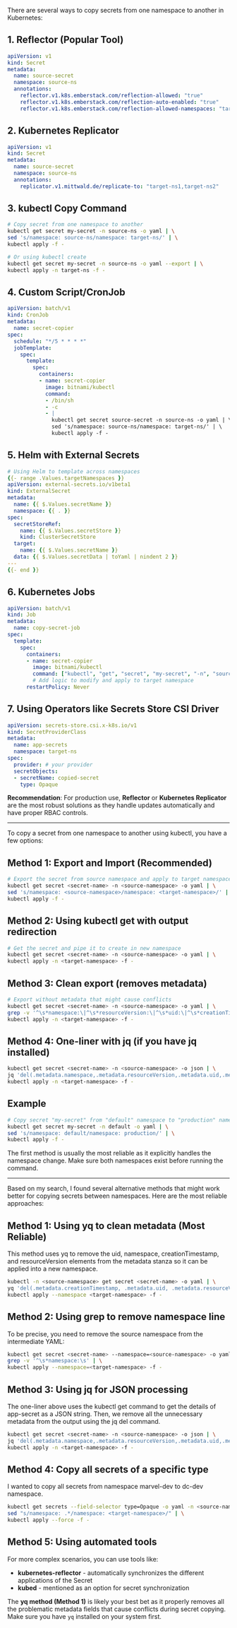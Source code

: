 There are several ways to copy secrets from one namespace to another in Kubernetes:

## 1. **Reflector** (Popular Tool)
```yaml
apiVersion: v1
kind: Secret
metadata:
  name: source-secret
  namespace: source-ns
  annotations:
    reflector.v1.k8s.emberstack.com/reflection-allowed: "true"
    reflector.v1.k8s.emberstack.com/reflection-auto-enabled: "true"
    reflector.v1.k8s.emberstack.com/reflection-allowed-namespaces: "target-ns1,target-ns2"
```

## 2. **Kubernetes Replicator**
```yaml
apiVersion: v1
kind: Secret
metadata:
  name: source-secret
  namespace: source-ns
  annotations:
    replicator.v1.mittwald.de/replicate-to: "target-ns1,target-ns2"
```

## 3. **kubectl Copy Command**
```bash
# Copy secret from one namespace to another
kubectl get secret my-secret -n source-ns -o yaml | \
sed 's/namespace: source-ns/namespace: target-ns/' | \
kubectl apply -f -

# Or using kubectl create
kubectl get secret my-secret -n source-ns -o yaml --export | \
kubectl apply -n target-ns -f -
```

## 4. **Custom Script/CronJob**
```yaml
apiVersion: batch/v1
kind: CronJob
metadata:
  name: secret-copier
spec:
  schedule: "*/5 * * * *"
  jobTemplate:
    spec:
      template:
        spec:
          containers:
          - name: secret-copier
            image: bitnami/kubectl
            command:
            - /bin/sh
            - -c
            - |
              kubectl get secret source-secret -n source-ns -o yaml | \
              sed 's/namespace: source-ns/namespace: target-ns/' | \
              kubectl apply -f -
```

## 5. **Helm with External Secrets**
```yaml
# Using Helm to template across namespaces
{{- range .Values.targetNamespaces }}
apiVersion: external-secrets.io/v1beta1
kind: ExternalSecret
metadata:
  name: {{ $.Values.secretName }}
  namespace: {{ . }}
spec:
  secretStoreRef:
    name: {{ $.Values.secretStore }}
    kind: ClusterSecretStore
  target:
    name: {{ $.Values.secretName }}
  data: {{ $.Values.secretData | toYaml | nindent 2 }}
---
{{- end }}
```

## 6. **Kubernetes Jobs**
```yaml
apiVersion: batch/v1
kind: Job
metadata:
  name: copy-secret-job
spec:
  template:
    spec:
      containers:
      - name: secret-copier
        image: bitnami/kubectl
        command: ["kubectl", "get", "secret", "my-secret", "-n", "source-ns", "-o", "yaml"]
        # Add logic to modify and apply to target namespace
      restartPolicy: Never
```

## 7. **Using Operators like Secrets Store CSI Driver**
```yaml
apiVersion: secrets-store.csi.x-k8s.io/v1
kind: SecretProviderClass
metadata:
  name: app-secrets
  namespace: target-ns
spec:
  provider: # your provider
  secretObjects:
  - secretName: copied-secret
    type: Opaque
```

**Recommendation**: For production use, **Reflector** or **Kubernetes Replicator** are the most robust solutions as they handle updates automatically and have proper RBAC controls.


---

To copy a secret from one namespace to another using kubectl, you have a few options:

## Method 1: Export and Import (Recommended)

```bash
# Export the secret from source namespace and apply to target namespace
kubectl get secret <secret-name> -n <source-namespace> -o yaml | \
sed 's/namespace: <source-namespace>/namespace: <target-namespace>/' | \
kubectl apply -f -
```

## Method 2: Using kubectl get with output redirection

```bash
# Get the secret and pipe it to create in new namespace
kubectl get secret <secret-name> -n <source-namespace> -o yaml | \
kubectl apply -n <target-namespace> -f -
```

## Method 3: Clean export (removes metadata)

```bash
# Export without metadata that might cause conflicts
kubectl get secret <secret-name> -n <source-namespace> -o yaml | \
grep -v '^\s*namespace:\|^\s*resourceVersion:\|^\s*uid:\|^\s*creationTimestamp:' | \
kubectl apply -n <target-namespace> -f -
```

## Method 4: One-liner with jq (if you have jq installed)

```bash
kubectl get secret <secret-name> -n <source-namespace> -o json | \
jq 'del(.metadata.namespace,.metadata.resourceVersion,.metadata.uid,.metadata.creationTimestamp)' | \
kubectl apply -n <target-namespace> -f -
```

## Example

```bash
# Copy secret "my-secret" from "default" namespace to "production" namespace
kubectl get secret my-secret -n default -o yaml | \
sed 's/namespace: default/namespace: production/' | \
kubectl apply -f -
```

The first method is usually the most reliable as it explicitly handles the namespace change. Make sure both namespaces exist before running the command.


---

Based on my search, I found several alternative methods that might work better for copying secrets between namespaces. Here are the most reliable approaches:

## Method 1: Using yq to clean metadata (Most Reliable)

This method uses yq to remove the uid, namespace, creationTimestamp, and resourceVersion elements from the metadata stanza so it can be applied into a new namespace.

```bash
kubectl -n <source-namespace> get secret <secret-name> -o yaml | \
yq 'del(.metadata.creationTimestamp, .metadata.uid, .metadata.resourceVersion, .metadata.namespace)' | \
kubectl apply --namespace <target-namespace> -f -
```

## Method 2: Using grep to remove namespace line

To be precise, you need to remove the source namespace from the intermediate YAML:

```bash
kubectl get secret <secret-name> --namespace=<source-namespace> -o yaml | \
grep -v '^\s*namespace:\s' | \
kubectl apply --namespace=<target-namespace> -f -
```

## Method 3: Using jq for JSON processing

The one-liner above uses the kubectl get command to get the details of app-secret as a JSON string. Then, we remove all the unnecessary metadata from the output using the jq del command.

```bash
kubectl get secret <secret-name> -n <source-namespace> -o json | \
jq 'del(.metadata.namespace,.metadata.resourceVersion,.metadata.uid,.metadata.creationTimestamp)' | \
kubectl apply -n <target-namespace> -f -
```

## Method 4: Copy all secrets of a specific type

I wanted to copy all secrets from namespace marvel-dev to dc-dev namespace.

```bash
kubectl get secrets --field-selector type=Opaque -o yaml -n <source-namespace> | \
sed "s/namespace: .*/namespace: <target-namespace>/" | \
kubectl apply --force -f -
```

## Method 5: Using automated tools

For more complex scenarios, you can use tools like:
- **kubernetes-reflector** - automatically synchronizes the different applications of the Secret
- **kubed** - mentioned as an option for secret synchronization

The **yq method (Method 1)** is likely your best bet as it properly removes all the problematic metadata fields that cause conflicts during secret copying. Make sure you have `yq` installed on your system first.
